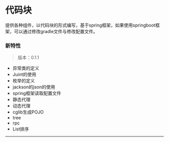 # 代码块
提供各种组件，以代码块的形式编写，基于spring框架，如果使用springboot框架，可以通过修改gradle文件与修改配置文件。

### 新特性

> 版本：0.1.1

- 异常类的定义
- Juint的使用
- 枚举的定义
- jackson的json的使用
- spring框架读取配置文件
- 静态代理
- 动态代理
- cglib生成POJO
- tree
- rpc
- List排序

***